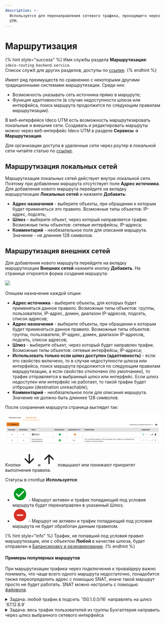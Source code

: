 ```yaml
---
description: >-
  Используется для перенаправления сетевого трафика, проходящего через Ideco
  UTM.
---
```


# Маршрутизация

{% hint style="success" %}
Имя службы раздела **Маршрутизация**: `ideco-routing-backend.service`. \
Список служб для других разделов, доступы по [ссылке](../server-management/terminal.md).
{% endhint %}

Имеет ряд преимуществ по сравнению с некоторыми другими традиционными системами маршрутизации. Среди них:

* Возможность указывать сеть источника прямо в маршруте;
* Функция адаптивности (в случае недоступности шлюза или интерфейса, поиск маршрута продолжится по следующим правилам маршрутизации).

В веб-интерфейсе Ideco UTM есть возможность маршрутизировать локальные и внешние сети. Создавать и редактировать маршруты можно через веб-интерфейс Ideco UTM в разделе **Сервисы -> Маршрутизация**.

Для организации доступа в удаленные сети через роутер в локальной сети читайте статью по [ссылке](../users/authorization/vpn-connection/features.md).

## Маршрутизация локальных сетей

Маршрутизация локальных сетей действует внутри локальной сети. Поэтому при добавлении маршрута отсутствует поле **Адрес источника**. Для добавления нового маршрута перейдите на вкладку маршрутизации **Локальных сетей** и нажмите **Добавить**:

* **Адрес назначения** - выберите объекты, при обращении к которым будет применяться это правило. Возможные типы объектов: IP-адрес, подсеть;
* **Шлюз** – выберите объект, через который направляется трафик. Возможные типы объектов: сетевые интерфейсы, IP-адреса;
* **Комментарий** - необязательное поля для описания маршрута. Значение - не длиннее 128 символов.

## Маршрутизация внешних сетей

Для добавления нового маршрута перейдите на вкладку маршрутизации **Внешних сетей** нажмите кнопку **Добавить**. На странице откроется форма создания маршрута:

![](../../.gitbook/assets/route\_out\_net.png)

Опишем назначение каждой опции:

* **Адрес источника** - выберите объекты, для которых будет применяться данное правило. Возможные типы объектов: группы, пользователи, IP-адрес, домен, диапазон IP-адресов, подсеть, список адресов;
* **Адрес назначения** - выберите объекты, при обращении к которым будет применяться данное правило. Возможные типы объектов: группы, пользователи, IP-адрес, домен, диапазон IP-адресов, подсеть, список адресов;
* **Шлюз** - выберите объект, через который будет направлен трафик. Возможные типы объектов: сетевые интерфейсы, IP-адреса;
* **Использовать только если шлюз доступен (адаптивность)** - если это свойство включено, то в случае недоступности шлюза или интерфейса, поиск маршрута продолжится по следующим правилам маршрутизации, а если свойство отключено (по умолчанию), то трафик отправляется в выбранный шлюз или интерфейс. Если шлюз недоступен или интерфейс не работает, то такой трафик будет отброшен (destination unreachable);
* **Комментарий** - необязательное поле для описания маршрута. Значение не должно быть длиннее 128 символов.

После сохранения маршрута страница выглядит так:

![](../../.gitbook/assets/routing-outside.png)

Кнопки ![](../../.gitbook/assets/mdiarrowdown.svg) и ![](../../.gitbook/assets/mdiarrowup.svg) повышают или понижают приоритет выполнения правила.

Статусы в столбце **Используется**:

* ![mdicheckboxmarkedcircle.svg](../../.gitbook/assets/mdicheckboxmarkedcircle.svg) - Маршрут активен и трафик попадающий под условия маршрута будет перенаправлен в указанный Шлюз;
* ![frame.svg](../../.gitbook/assets/frame.svg) - Маршрут не активен и трафик попадающий под условия маршрута не будет обработан данным правилом.

{% hint style="info" %}
Трафик, не попавший под условия правил маршрутизации, или с объектом **Любой** в качестве шлюза, будет отправлен в [Балансировку и резервирование](multiple-simultaneous-connections.md).
{% endhint %}

#### Примеры популярных маршрутов

При маршрутизации трафика через подключения к провайдеру важно понимать, что чаще всего одного маршрута недостаточно, понадобится также переопределить адрес с помощью SNAT, иначе такой маршрут просто не будет работать. SNAT можно настроить с помощью [файрвола](../access-rules/firewall.md).

<details>

<summary>Задача: любой трафик в подсеть `150.1.0.0/16` направлять на шлюз `67.12.8.9`</summary>

<img src="../../.gitbook/assets/route_123.png" alt="" data-size="original">

</details>

<details>

<summary>Задача: весь трафик пользователей из группы Бухгалтерия направить через шлюз выбранного сетевого интерфейса</summary>

<img src="../../.gitbook/assets/route_12345.png" alt="" data-size="original">

Если вы настраиваете маршрут в удаленную сеть, доступную через дополнительный роутер, расположенный в той же локальной сети, что и клиенты, то убедитесь, что вы избежали "ассиметричной маршрутизации" и вынесли роутер в DMZ.

</details>

